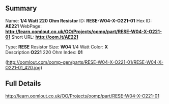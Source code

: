 

 ## Summary
Name: __1/4 Watt 220 Ohm Resistor__
ID: __RESE-W04-X-O221-01__
Hex ID: __AE221__
WebPage: __http://learn.oomlout.co.uk/OO/Projects/oomp/part/RESE-W04-X-O221-01__
Short URL: __http://oom.lt/AE221__

Type: __RESE__ Resistor 
Size: __W04__ 1/4 Watt 
Color: __X__  
Description __O221__ 220 Ohm 
Index: __01__


(http://oomlout.com/oomp-gen/parts/RESE-W04-X-O221-01/RESE-W04-X-O221-01_420.jpg)


 ## Full Details
 http://learn.oomlout.co.uk/OO/Projects/oomp/part/RESE-W04-X-O221-01














